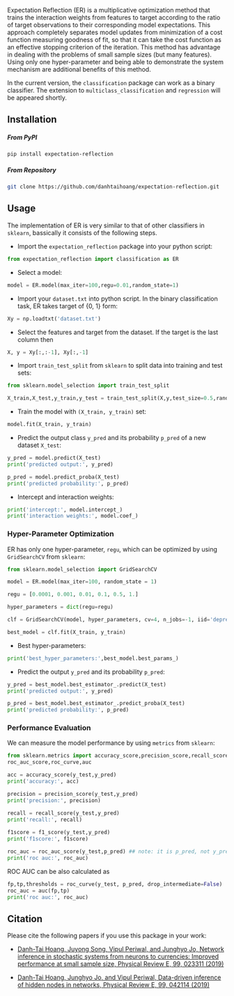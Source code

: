 Expectation Reflection (ER) is a multiplicative optimization method that trains the interaction weights from features to target according to the ratio of target observations to their corresponding model expectations. This approach completely separates model updates from minimization of a cost function measuring goodness of fit, so that it can take the cost function as an effective stopping criterion of the iteration. This method has advantage in dealing with the problems of small sample sizes (but many features). Using only one hyper-parameter and being able to demonstrate the system mechanism are additional benefits of this method.

In the current version, the `classification` package can work as a binary classifier. The extension to `multiclass_classification` and `regression` will be appeared shortly.

## Installation
##### From PyPI

```bash
pip install expectation-reflection
```

##### From Repository

```bash
git clone https://github.com/danhtaihoang/expectation-reflection.git
```

## Usage
The implementation of ER is very similar to that of other classifiers in `sklearn`, bassically it consists of the following steps.

* Import the `expectation_reflection` package into your python script:
```python
from expectation_reflection import classification as ER
```

* Select a model:
```python
model = ER.model(max_iter=100,regu=0.01,random_state=1)
```

* Import your `dataset.txt` into python script. In the binary classification task, ER takes target of {0, 1} form:
```python
Xy = np.loadtxt('dataset.txt')
```

* Select the features and target from the dataset. If the target is the last column then
```python
X, y = Xy[:,:-1], Xy[:,-1]

```
 
* Import `train_test_split` from `sklearn` to split data into training and test sets:
```python
from sklearn.model_selection import train_test_split

X_train,X_test,y_train,y_test = train_test_split(X,y,test_size=0.5,random_state = 1)
```

* Train the model with `(X_train, y_train)` set: 
```python
model.fit(X_train, y_train)
```

* Predict the output class `y_pred` and its probability `p_pred` of a new dataset `X_test`:
```python
y_pred = model.predict(X_test)
print('predicted output:', y_pred)

p_pred = model.predict_proba(X_test)
print('predicted probability:', p_pred)
```

* Intercept and interaction weights:
```python
print('intercept:', model.intercept_)
print('interaction weights:', model.coef_)
```

### Hyper-Parameter Optimization 
ER has only one hyper-parameter, `regu`, which can be optimized by using `GridSearchCV` from `sklearn`:
```python
from sklearn.model_selection import GridSearchCV

model = ER.model(max_iter=100, random_state = 1)

regu = [0.0001, 0.001, 0.01, 0.1, 0.5, 1.]

hyper_parameters = dict(regu=regu)

clf = GridSearchCV(model, hyper_parameters, cv=4, n_jobs=-1, iid='deprecated')

best_model = clf.fit(X_train, y_train)
```

* Best hyper-parameters:
```python
print('best_hyper_parameters:',best_model.best_params_)
```

* Predict the output `y_pred` and its probability `p_pred`:
```python
y_pred = best_model.best_estimator_.predict(X_test)
print('predicted output:', y_pred)

p_pred = best_model.best_estimator_.predict_proba(X_test)
print('predicted probability:', p_pred)
```

### Performance Evaluation
We can measure the model performance by using `metrics` from `sklearn`:

```python
from sklearn.metrics import accuracy_score,precision_score,recall_score,f1_score,\
roc_auc_score,roc_curve,auc

acc = accuracy_score(y_test,y_pred)
print('accuracy:', acc)

precision = precision_score(y_test,y_pred)
print('precision:', precision)

recall = recall_score(y_test,y_pred)
print('recall:', recall)
    
f1score = f1_score(y_test,y_pred)
print('f1score:', f1score)

roc_auc = roc_auc_score(y_test,p_pred) ## note: it is p_pred, not y_pred
print('roc auc:', roc_auc)
```

ROC AUC can be also calculated as 
```python
fp,tp,thresholds = roc_curve(y_test, p_pred, drop_intermediate=False)
roc_auc = auc(fp,tp)
print('roc auc:', roc_auc)
```
## Citation

Please cite the following papers if you use this package in your work:

* [Danh-Tai Hoang, Juyong Song, Vipul Periwal, and Junghyo Jo, Network inference in stochastic systems from neurons to currencies: Improved performance at small sample size, Physical Review E, 99, 023311 (2019)](https://journals.aps.org/pre/abstract/10.1103/PhysRevE.99.023311)

* [Danh-Tai Hoang, Junghyo Jo, and Vipul Periwal, Data-driven inference of hidden nodes in networks, Physical Review E, 99, 042114 (2019)](https://journals.aps.org/pre/abstract/10.1103/PhysRevE.99.042114)
